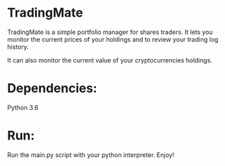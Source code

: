 # TradingMate
TradingMate is a simple portfolio manager for shares traders. It lets you monitor the current prices of your holdings and to review your trading log history.

It can also monitor the current value of your cryptocurrencies holdings.

# Dependencies:
Python 3.6

# Run:
Run the main.py script with your python interpreter.
Enjoy!

